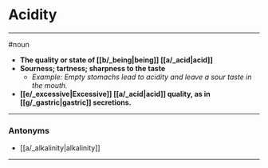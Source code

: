 # Acidity
---
#noun
- **The quality or state of [[b/_being|being]] [[a/_acid|acid]]**
- **Sourness; tartness; sharpness to the taste**
	- _Example: Empty stomachs lead to acidity and leave a sour taste in the mouth._
- **[[e/_excessive|Excessive]] [[a/_acid|acid]] quality, as in [[g/_gastric|gastric]] secretions.**
---
### Antonyms
- [[a/_alkalinity|alkalinity]]
---

